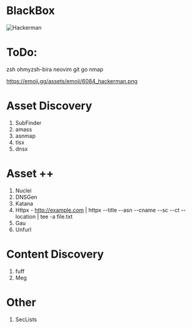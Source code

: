 # BlackBox

<picture>
  <source media="(prefers-color-scheme: dark)" srcset="https://emoji.gg/assets/emoji/6084_hackerman.png">
  <source media="(prefers-color-scheme: light)" srcset="https://emoji.gg/assets/emoji/6084_hackerman.png">
  <img alt="Hackerman" src="https://emoji.gg/assets/emoji/6084_hackerman.png">
</picture>

# ToDo:
 zsh
 ohmyzsh-bira
 neovim
 git
 go
 nmap
 
 https://emoji.gg/assets/emoji/6084_hackerman.png

# Asset Discovery
  1. SubFinder
  2. amass
  3. asnmap
  4. tlsx
  5. dnsx


# Asset ++
  1. Nuclei
  2. DNSGen
  3. Katana
  4. Httpx
    - http://example.com | httpx --title --asn --cname --sc --ct --location | tee -a file.txt
  5. Gau
  6. Unfurl

# Content Discovery
  1. fuff
  2. Meg

# Other
  1. SecLists
